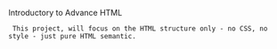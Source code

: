 Introductory to Advance HTML



     This project, will focus on the HTML structure only - no CSS, no style - just pure HTML semantic.
